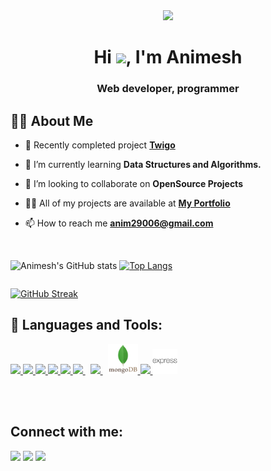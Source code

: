 <div id="header" align="center">
  <img src="https://media.giphy.com/media/qgQUggAC3Pfv687qPC/giphy.gif" width="500"/>
</div>

<h1 align="center">Hi <img src="https://raw.githubusercontent.com/MartinHeinz/MartinHeinz/master/wave.gif" width="30px">, I'm Animesh</h1>
<h3 align="center">Web developer, programmer</h3>

## 🙋‍♂️ About Me

- 🔭 Recently completed project **[Twigo](https://github.com/Animesh-456/Twigo)**

- 🌱 I’m currently learning **Data Structures and Algorithms.**

- 👯 I’m looking to collaborate on **OpenSource Projects**

- 👨‍💻 All of my projects are available at **[My Portfolio](https://animesh-456.github.io/My-Website/)**

- 📫 How to reach me **anim29006@gmail.com**

<br>

<table>

![Animesh's GitHub stats](https://github-readme-stats.vercel.app/api?username=Animesh-456&show_icons=true&theme=radical)
[![Top Langs](https://github-readme-stats.vercel.app/api/top-langs/?username=Animesh-456&layout=compact)](https://github.com/Animesh-456/github-readme-stats)

</table>

[![GitHub Streak](https://github-readme-streak-stats.herokuapp.com/?user=Animesh-456&theme=dark)](https://git.io/streak-stats)


## 🚀 Languages and Tools:

<p align="left"> 
    <a href="https://www.java.com" target="_blank"> <img src="https://img.icons8.com/color/48/000000/java-coffee-cup-logo.png"/> </a>
    <a href="https://developer.mozilla.org/en-US/docs/Web/JavaScript" target="_blank"> <img src="https://img.icons8.com/color/48/000000/javascript.png"/> </a> 
    <a href="https://www.w3.org/html/" target="_blank"> <img src="https://img.icons8.com/color/48/000000/html-5.png"/> </a> 
    <a href="https://www.w3schools.com/css/" target="_blank"> <img src="https://img.icons8.com/color/48/000000/css3.png"/> </a> 
    <a href="https://getbootstrap.com" target="_blank"> <img src="https://img.icons8.com/color/48/000000/bootstrap.png"/> </a>  
    <a style="padding-right:8px;" href="https://nodejs.org" target="_blank"> <img src="https://img.icons8.com/color/48/000000/nodejs.png"/> </a> 
    <a style="padding-right:8px;" href="https://www.mysql.com/" target="_blank"> <img src="https://img.icons8.com/fluent/50/000000/mysql-logo.png"/> </a>
    <a href="https://www.mongodb.com/" target="_blank"> <img src="https://raw.githubusercontent.com/devicons/devicon/master/icons/mongodb/mongodb-original-wordmark.svg" alt="mongodb" width="48" height="48"/> </a>    
    <a href="https://git-scm.com/" target="_blank"> <img src="https://img.icons8.com/color/48/000000/git.png"/> </a> 
    <a href="https://expressjs.com" target="_blank"> <img src="https://raw.githubusercontent.com/devicons/devicon/master/icons/express/express-original-wordmark.svg" alt="express" width="40" height="40"/> </a>
</p>
<br/>
<br/>

## Connect with me:
<p align="left">

<a href = "https://www.linkedin.com/in/animesh-mondal-823aa71b3/"><img src="https://img.icons8.com/fluent/48/000000/linkedin.png"/></a>
<a href = "https://www.instagram.com/mondal__animesh/"><img src="https://img.icons8.com/fluent/48/000000/instagram-new.png"/></a>
<a href = "https://www.facebook.com/animesh.mondal.908132/"><img src="https://img.icons8.com/color/48/000000/facebook-new.png"/></a>
</p>


